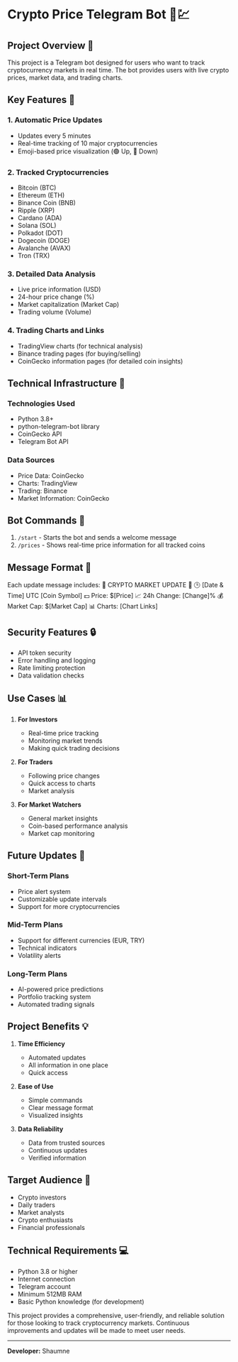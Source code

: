 # Crypto Price Telegram Bot 📱💹

## Project Overview 🎯

This project is a Telegram bot designed for users who want to track cryptocurrency markets in real time. The bot provides users with live crypto prices, market data, and trading charts.

## Key Features 🌟

### 1. Automatic Price Updates
- Updates every 5 minutes
- Real-time tracking of 10 major cryptocurrencies
- Emoji-based price visualization (🟢 Up, 🔴 Down)

### 2. Tracked Cryptocurrencies
- Bitcoin (BTC)
- Ethereum (ETH)
- Binance Coin (BNB)
- Ripple (XRP)
- Cardano (ADA)
- Solana (SOL)
- Polkadot (DOT)
- Dogecoin (DOGE)
- Avalanche (AVAX)
- Tron (TRX)

### 3. Detailed Data Analysis
- Live price information (USD)
- 24-hour price change (%)
- Market capitalization (Market Cap)
- Trading volume (Volume)

### 4. Trading Charts and Links
- TradingView charts (for technical analysis)
- Binance trading pages (for buying/selling)
- CoinGecko information pages (for detailed coin insights)

## Technical Infrastructure 🔧

### Technologies Used
- Python 3.8+
- python-telegram-bot library
- CoinGecko API
- Telegram Bot API

### Data Sources
- Price Data: CoinGecko
- Charts: TradingView
- Trading: Binance
- Market Information: CoinGecko

## Bot Commands 🤖

1. `/start` - Starts the bot and sends a welcome message
2. `/prices` - Shows real-time price information for all tracked coins

## Message Format 📝

Each update message includes:
🚀 CRYPTO MARKET UPDATE 🚀
🕒 [Date & Time] UTC
[Coin Symbol]
💵 Price: $[Price]
📈 24h Change: [Change]%
💰 Market Cap: $[Market Cap]
📊 Charts: [Chart Links]

## Security Features 🔒

- API token security
- Error handling and logging
- Rate limiting protection
- Data validation checks

## Use Cases 📊

1. **For Investors**
   - Real-time price tracking
   - Monitoring market trends
   - Making quick trading decisions

2. **For Traders**
   - Following price changes
   - Quick access to charts
   - Market analysis

3. **For Market Watchers**
   - General market insights
   - Coin-based performance analysis
   - Market cap monitoring

## Future Updates 🔮

### **Short-Term Plans**
- Price alert system
- Customizable update intervals
- Support for more cryptocurrencies

### **Mid-Term Plans**
- Support for different currencies (EUR, TRY)
- Technical indicators
- Volatility alerts

### **Long-Term Plans**
- AI-powered price predictions
- Portfolio tracking system
- Automated trading signals

## Project Benefits 💡

1. **Time Efficiency**
   - Automated updates
   - All information in one place
   - Quick access

2. **Ease of Use**
   - Simple commands
   - Clear message format
   - Visualized insights

3. **Data Reliability**
   - Data from trusted sources
   - Continuous updates
   - Verified information

## Target Audience 🎯

- Crypto investors
- Daily traders
- Market analysts
- Crypto enthusiasts
- Financial professionals

## Technical Requirements 💻

- Python 3.8 or higher
- Internet connection
- Telegram account
- Minimum 512MB RAM
- Basic Python knowledge (for development)

This project provides a comprehensive, user-friendly, and reliable solution for those looking to track cryptocurrency markets. Continuous improvements and updates will be made to meet user needs.

---
**Developer:** Shaumne
